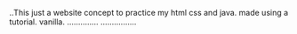 ..This just a website concept to practice my html css and java. made using a tutorial. vanilla.
..............
................